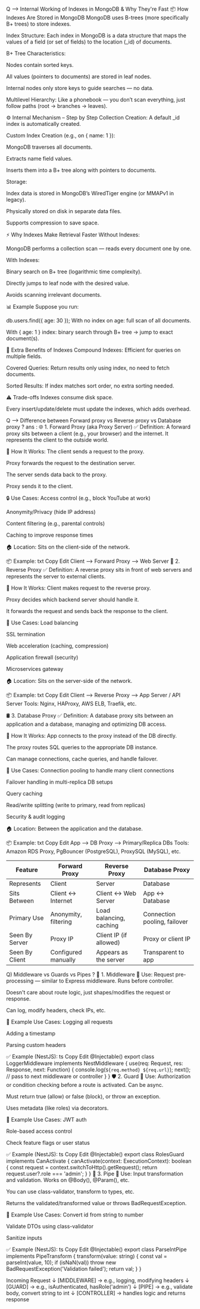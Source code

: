 
Q --> Internal Working of Indexes in MongoDB & Why They're Fast
📦 How Indexes Are Stored in MongoDB
MongoDB uses B-trees (more specifically B+ trees) to store indexes.

Index Structure:
Each index in MongoDB is a data structure that maps the values of a field (or set of fields) to the location (_id) of documents.

B+ Tree Characteristics:

Nodes contain sorted keys.

All values (pointers to documents) are stored in leaf nodes.

Internal nodes only store keys to guide searches — no data.

Multilevel Hierarchy:
Like a phonebook — you don’t scan everything, just follow paths (root → branches → leaves).

⚙️ Internal Mechanism – Step by Step
Collection Creation:
A default _id index is automatically created.

Custom Index Creation (e.g., on { name: 1 }):

MongoDB traverses all documents.

Extracts name field values.

Inserts them into a B+ tree along with pointers to documents.

Storage:

Index data is stored in MongoDB’s WiredTiger engine (or MMAPv1 in legacy).

Physically stored on disk in separate data files.

Supports compression to save space.

⚡ Why Indexes Make Retrieval Faster
Without Indexes:

MongoDB performs a collection scan — reads every document one by one.

With Indexes:

Binary search on B+ tree (logarithmic time complexity).

Directly jumps to leaf node with the desired value.

Avoids scanning irrelevant documents.

📊 Example
Suppose you run:

db.users.find({ age: 30 });
With no index on age: full scan of all documents.

With { age: 1 } index: binary search through B+ tree → jump to exact document(s).

🧠 Extra Benefits of Indexes
Compound Indexes: Efficient for queries on multiple fields.

Covered Queries: Return results only using index, no need to fetch documents.

Sorted Results: If index matches sort order, no extra sorting needed.

⚠️ Trade-offs
Indexes consume disk space.

Every insert/update/delete must update the indexes, which adds overhead.



Q --> Difference between Forward proxy vs Reverse proxy vs Database proxy ?
ans : 🌐 1. Forward Proxy (aka Proxy Server)
✅ Definition:
A forward proxy sits between a client (e.g., your browser) and the internet. It represents the client to the outside world.

🔧 How It Works:
The client sends a request to the proxy.

Proxy forwards the request to the destination server.

The server sends data back to the proxy.

Proxy sends it to the client.

🔒 Use Cases:
Access control (e.g., block YouTube at work)

Anonymity/Privacy (hide IP address)

Content filtering (e.g., parental controls)

Caching to improve response times

🏠 Location:
Sits on the client-side of the network.

📦 Example:
txt
Copy
Edit
Client --> Forward Proxy --> Web Server
🔁 2. Reverse Proxy
✅ Definition:
A reverse proxy sits in front of web servers and represents the server to external clients.

🔧 How It Works:
Client makes request to the reverse proxy.

Proxy decides which backend server should handle it.

It forwards the request and sends back the response to the client.

🎯 Use Cases:
Load balancing

SSL termination

Web acceleration (caching, compression)

Application firewall (security)

Microservices gateway

🏠 Location:
Sits on the server-side of the network.

📦 Example:
txt
Copy
Edit
Client --> Reverse Proxy --> App Server / API Server
Tools: Nginx, HAProxy, AWS ELB, Traefik, etc.

🛢️ 3. Database Proxy
✅ Definition:
A database proxy sits between an application and a database, managing and optimizing DB access.

🔧 How It Works:
App connects to the proxy instead of the DB directly.

The proxy routes SQL queries to the appropriate DB instance.

Can manage connections, cache queries, and handle failover.

🎯 Use Cases:
Connection pooling to handle many client connections

Failover handling in multi-replica DB setups

Query caching

Read/write splitting (write to primary, read from replicas)

Security & audit logging

🏠 Location:
Between the application and the database.

📦 Example:
txt
Copy
Edit
App --> DB Proxy --> Primary/Replica DBs
Tools: Amazon RDS Proxy, PgBouncer (PostgreSQL), ProxySQL (MySQL), etc.


| Feature        | Forward Proxy        | Reverse Proxy           | Database Proxy               |
| -------------- | -------------------- | ----------------------- | ---------------------------- |
| Represents     | Client               | Server                  | Database                     |
| Sits Between   | Client ↔ Internet    | Client ↔ Web Server     | App ↔ Database               |
| Primary Use    | Anonymity, filtering | Load balancing, caching | Connection pooling, failover |
| Seen By Server | Proxy IP             | Client IP (if allowed)  | Proxy or client IP           |
| Seen By Client | Configured manually  | Appears as the server   | Transparent to app           |


Q)  Middleware vs Guards vs Pipes ?
   🔁 1. Middleware
📌 Use: Request pre-processing — similar to Express middleware.
Runs before controller.

Doesn't care about route logic, just shapes/modifies the request or response.

Can log, modify headers, check IPs, etc.

🧠 Example Use Cases:
Logging all requests

Adding a timestamp

Parsing custom headers

✅ Example (NestJS):
ts
Copy
Edit
@Injectable()
export class LoggerMiddleware implements NestMiddleware {
  use(req: Request, res: Response, next: Function) {
    console.log(`${req.method} ${req.url}`);
    next(); // pass to next middleware or controller
  }
}
🛡️ 2. Guard
📌 Use: Authorization or condition checking before a route is activated.
Can be async.

Must return true (allow) or false (block), or throw an exception.

Uses metadata (like roles) via decorators.

🧠 Example Use Cases:
JWT auth

Role-based access control

Check feature flags or user status

✅ Example (NestJS):
ts
Copy
Edit
@Injectable()
export class RolesGuard implements CanActivate {
  canActivate(context: ExecutionContext): boolean {
    const request = context.switchToHttp().getRequest();
    return request.user?.role === 'admin';
  }
}
🔄 3. Pipe
📌 Use: Input transformation and validation.
Works on @Body(), @Param(), etc.

You can use class-validator, transform to types, etc.

Returns the validated/transformed value or throws BadRequestException.

🧠 Example Use Cases:
Convert id from string to number

Validate DTOs using class-validator

Sanitize inputs

✅ Example (NestJS):
ts
Copy
Edit
@Injectable()
export class ParseIntPipe implements PipeTransform {
  transform(value: string) {
    const val = parseInt(value, 10);
    if (isNaN(val)) throw new BadRequestException('Validation failed');
    return val;
  }
}

Incoming Request
   ↓
[MIDDLEWARE] → e.g., logging, modifying headers
   ↓
[GUARD] → e.g., isAuthenticated, hasRole('admin')
   ↓
[PIPE] → e.g., validate body, convert string to int
   ↓
[CONTROLLER] → handles logic and returns response

